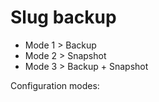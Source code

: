 # Slug backup

* Mode 1 > Backup
* Mode 2 > Snapshot
* Mode 3 > Backup + Snapshot

Configuration modes:

